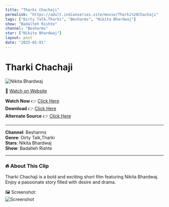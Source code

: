 ```yaml
---
title: "Tharki Chachaji"
permalink: "https://adult.indianseries.site/movie/Tharki%20Chachaji"
tags: ["Dirty Talk,Tharki", "Besharms", "Nikita Bhardwaj"]
show: "Badalteh Rishte"
channel: "Besharms"
star: ["Nikita Bhardwaj"]
layout: post
date: "2025-01-01"
---
```


# Tharki Chachaji

![Nikita Bhardwaj](https://shorts.desisins.com/wp-content/uploads/2024/02/Ritika-Bhardwaj-Ki-Chachji-Besharams-DesiSins.com_.jpg)

🔗 [Watch on Website](https://adult.indianseries.site/movie/Tharki%20Chachaji)

**Watch Now** 👉 [Click Here](https://adult.indianseries.site/movie/Tharki%20Chachaji)  
**Download** 👉 [Click Here](https://adult.indianseries.site/movie/Tharki%20Chachaji)  
**Alternate Source** 👉 [Click Here](https://adult.indianseries.site/movie/Tharki%20Chachaji)

---

**Channel**: Besharms  
**Genre**: Dirty Talk,Tharki  
**Stars**: Nikita Bhardwaj  
**Show**: Badalteh Rishte

---

### 🔥 About This Clip

Tharki Chachaji is a bold and exciting short film featuring Nikita Bhardwaj. Enjoy a passionate story filled with desire and drama.
 
🖼️ Screenshot:  
![Screenshot](https://shorts.desisins.com/wp-content/uploads/2024/02/Ritika-Bhardwaj-Ki-Chachji-Besharams-DesiSins.com_.jpg)
